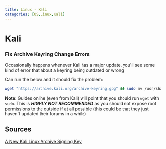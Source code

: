 ```yaml
---
title: Linux - Kali
categories: [OS,Linux,Kali]
---
```


# Kali

### Fix Archive Keyring Change Errors

Occasionally happens whenever Kali has a major update, you'll see some kind of error that about a keyring being outdated or wrong

Can run the below and it should fix the problem:

```bash
wget "https://archive.kali.org/archive-keyring.gpg" && sudo mv /usr/share/keyrings/kali-archive-keyring.gpg && sudo apt update
```

**Note**: Guides online (even from Kali) will point that you should run `wget` with `sudo`. This is _**HIGHLY NOT RECOMMENDED**_ as you should not expose root permissions to the outside if at all possible (this could be that they just haven't updated their forums in a while)

## Sources

[A New Kali Linux Archive Signing Key](https://www.kali.org/blog/new-kali-archive-signing-key/)
